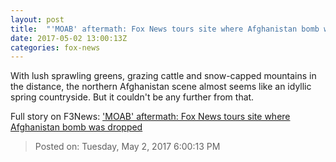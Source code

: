 ```yaml
---
layout: post
title:  "'MOAB' aftermath: Fox News tours site where Afghanistan bomb was dropped"
date: 2017-05-02 13:00:13Z
categories: fox-news
---
```


With lush sprawling greens, grazing cattle and snow-capped mountains in the distance, the northern Afghanistan scene almost seems like an idyllic spring countryside. But it couldn't be any further from that.


Full story on F3News: ['MOAB' aftermath: Fox News tours site where Afghanistan bomb was dropped](http://www.f3nws.com/n/vCpTtD)

> Posted on: Tuesday, May 2, 2017 6:00:13 PM
